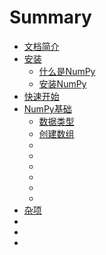 # Summary

- [文档简介](README.md)
- [安装](1.Setting-up/README.md)
    - [什么是NumPy](1.Setting-up/What_is_NumPy.md)
    - [安装NumPy](1.Setting-up/Installing_NumPy.md)
- [快速开始](2.Quickstart-tutorial/Quickstart_tutorial.md)
- [NumPy基础](3.NumPy-basics/README.md)
    - [数据类型](3.NumPy-basics/Data_types.md)
    - [创建数组](3.NumPy-basics/Array_creation.md)
    - [](3.NumPy-basics/IO_with_NumPy.md)
    - [](3.NumPy-basics/Indexing.md)
    - [](3.NumPy-basics/Broadcasting.md)
    - [](3.NumPy-basics/Byte-swapping.md)
    - [](3.NumPy-basics/Structured_arrays.md)
    - [](3.NumPy-basics/Subclassing_ndarray.md)
- [杂项](4.Miscellaneous/README.md)
- [](5.NumPy-for-Matlab-users/README.md)
- [](6.Building-from-source/README.md)
- [](7.Using-NumPy-C-API/README.md)